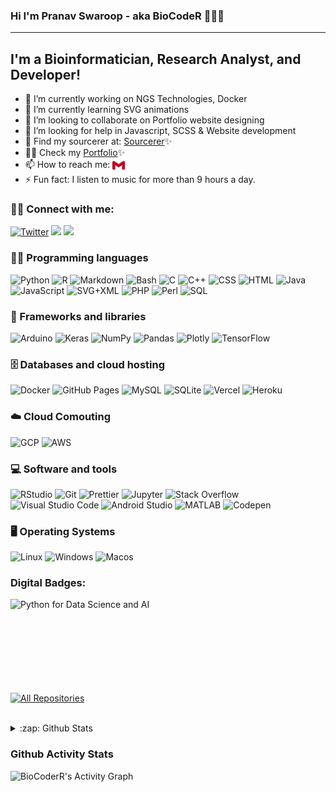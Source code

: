 ### Hi I'm Pranav Swaroop - aka BioCodeR 👋👨‍💻
____
## I'm a Bioinformatician, Research Analyst, and Developer!

- 🔭 I’m currently working on NGS Technologies, Docker
- 🌱 I’m currently learning SVG animations
- 👯 I’m looking to collaborate on Portfolio website designing
- 🤔 I’m looking for help in Javascript, SCSS & Website development
- 💬 Find my sourcerer at: [Sourcerer](https://sourcerer.io/biocoderr)✨
- :man_technologist: Check my [Portfolio](https://biocoderr.github.io/)✨
- 📫 How to reach me: <a href="mailto:pranav5goud@gmail.com"><img alt="GMail" align="center" width="20" height="18" src="assets/gmail.svg"/></a>
- ⚡ Fun fact: I listen to music for more than 9 hours a day.


### :raising_hand_man: Connect with me:
<p align="left">
   <a href="https://twitter.com/im_pranavgundla"><img alt="Twitter" title="Twitter" src="https://img.shields.io/badge/-Twitter-1DA1F2?style=for-the-badge&logo=twitter&logoColor=white"/></a>
   <a href="https://linkedin.com/in/pranavswaroopgundla/"><img src="https://img.shields.io/badge/linkedin-%230077B5.svg?&style=for-the-badge&logo=linkedin&logoColor=white"></a>
   <a href="https://www.instagram.com/pranav_swaroop_g/"><img src="https://img.shields.io/badge/instagram-%23E4405F.svg?&amp;style=for-the-badge&amp;logo=instagram&amp;logoColor=white"></a>
   </p> 

### 👨‍💻 Programming languages
<p>
   <img alt="Python" src="https://img.shields.io/badge/Python%20-%2314354C.svg?logo=python&logoColor=white">
   <img alt="R" src="https://img.shields.io/badge/R-276DC3?style=flat&logo=r&logoColor=white">
   <img alt="Markdown" src="https://img.shields.io/badge/Markdown-%23000000.svg?logo=markdown&logoColor=white">
   <img alt="Bash" src="https://img.shields.io/badge/Bash%20-%23121011.svg?logo=gnu-bash&logoColor=white">
   <img alt="C" src="https://img.shields.io/badge/C%20-%232370ED.svg?logo=c&logoColor=white">
   <img alt="C++" src="https://img.shields.io/badge/C++%20-%2300599C.svg?logo=c%2B%2B&logoColor=white">
   <img alt="CSS" src="https://img.shields.io/badge/CSS%20-%231572B6.svg?logo=css3&logoColor=white">
   <img alt="HTML" src="https://img.shields.io/badge/HTML%20-%23E34F26.svg?logo=html5&logoColor=white">
   <img alt="Java" src="https://img.shields.io/badge/Java-%23007396.svg?logo=java&logoColor=white">
   <img alt="JavaScript" src="https://img.shields.io/badge/JavaScript%20-%23F7DF1E.svg?logo=javascript&logoColor=black">
   <img alt="SVG+XML" src="https://img.shields.io/badge/SVG%2BXML%20-%23e0982c.svg?logo=svg&logoColor=white">
   <img alt="PHP" src="https://img.shields.io/badge/PHP-%23777BB4.svg?logo=php&logoColor=white">
   <img alt="Perl" src="https://img.shields.io/badge/Perl-39457E?style=flat&logo=perl&logoColor=white">
   <img alt="SQL" src="https://img.shields.io/badge/SQL%20-%23025E8C.svg?logo=amazon-dynamodb&logoColor=white">
</p>

### 🧰 Frameworks and libraries

<p>
   <img alt="Arduino" src="https://img.shields.io/badge/-Arduino-00979D?logo=Arduino&logoColor=white">
   <img alt="Keras" src="https://img.shields.io/badge/Keras%20-%23D00000.svg?logo=Keras&logoColor=white">
   <img alt="NumPy" src="https://img.shields.io/badge/Numpy%20-%23013243.svg?logo=numpy&logoColor=white">
   <img alt="Pandas" src="https://img.shields.io/badge/Pandas%20-%23150458.svg?logo=pandas&logoColor=white">
<!--    <img alt="SciPy" src="https://img.sheilds.io/badge/SciPy%20-%238CAAE6.svg?style=flat&logo=SciPy&logoColor=white"> -->
<!--    <img alt="PyTorch" src="https://img.shields.io/endpoint?color=%23EE4C2C&label=PyTorch&logo=PyTorch&logoColor=white&url=https%3A%2F%2Fsimpleicons.org%2Ficons%2Fpytorch.svg"> -->
   <img alt="Plotly" src="https://img.sheilds.io/badge/Plotly-%233F4F75.svg?logo=plotly&logoColor=white">
   <img alt="TensorFlow" src="https://img.shields.io/badge/TensorFlow%20-%23FF6F00.svg?logo=TensorFlow&logoColor=white">
</p>

### 🗄️ Databases and cloud hosting
<p>
   
   <img alt="Docker" src="https://img.shields.io/badge/-Docker-46a2f1?style=flat&amp;logo=docker&amp;logoColor=white">
   <img alt="GitHub Pages" src="https://img.shields.io/badge/GitHub%20Pages-%23327FC7.svg?logo=github&logoColor=white">
   <img alt="MySQL" src="https://img.shields.io/badge/MySQL-%2300f.svg?logo=mysql&logoColor=white">
   <img alt="SQLite" src ="https://img.shields.io/badge/SQLite-%2307405e.svg?logo=sqlite&logoColor=white">
   <img alt="Vercel" src="https://img.shields.io/badge/Vercel%20-%23000000.svg?logo=vercel&logoColor=white">
   <img alt="Heroku" src="https://img.shields.io/badge/-Heroku-430098?style=flat&amp;logo=heroku&amp;logoColor=white">
</p>

### :cloud: Cloud Comouting
<p>
   <img alt="GCP" src="https://img.shields.io/badge/-Google_Cloud_Platform-1a73e8?style=flat&amp;logo=google-cloud&amp;logoColor=white">
   <img alt="AWS" src="https://img.shields.io/badge/Amazon_AWS-232F3E?style=flat&logo=amazon-aws&logoColor=white">
</p>

### 💻 Software and tools
<p>
   <img alt="RStudio" src="https://img.shields.io/badge/RStudio-75AADB?style=flat&logo=RStudio&logoColor=white&logoWidth=20">
   <img alt="Git" src="https://img.shields.io/badge/Git%20-%23F05033.svg?logo=git&logoColor=white">
   <img alt="Prettier" src="https://img.shields.io/badge/-Prettier-F7B93E?style=flat&amp;logo=prettier&amp;logoColor=white"> 
   <img alt="Jupyter" src="https://img.shields.io/badge/Jupyter%20-%23F37626.svg?logo=Jupyter&logoColor=white">
   <img alt="Stack Overflow" src="https://img.shields.io/badge/-Stack%20Overflow-FE7A16?logo=stack-overflow&logoColor=white">
   <img alt="Visual Studio Code" src="https://img.shields.io/badge/Visual%20Studio%20Code-0078d7.svg?logo=visual-studio-code&logoColor=white">
   <img alt="Android Studio" src="https://img.shields.io/badge/Android%20Studio-008678.svg?logo=android-studio&amp;logoColor=white">
   <img alt="MATLAB" src="https://img.shields.io/badge/Mathworks-0076A8?style=flat&logo=mathworks&logoColor=white">
   <img alt="Codepen" src="https://img.shields.io/badge/Codepen-000000.svg?logo=codepen&logoColor=white">
</p>

### :desktop_computer:	Operating Systems

<p>
<img alt="Linux" src="https://img.shields.io/badge/Linux-FCC624?style=flat&logo=linux&logoColor=white">
<img alt="Windows" src="https://img.shields.io/badge/Windows-0078D6?style=flat&logo=windows&logoColor=white">
<img alt="Macos" src="https://img.shields.io/badge/macOS-000000?style=flat&logo=macos&logoColor=white">
</p>

### Digital Badges:
<p>
<img align="left" alt="Python for Data Science and AI" src="https://github.com/BioCoderR/BioCoderR/blob/master/python-for-data-science-and-ai.png" /></p>
<br/>
<br/>
<br/>
<br/>
<br/>
<br/>
<br/>

<br/>
<p align="left">
  <a href="https://github.com/BioCoderR?tab=repositories"><img alt="All Repositories" title="All Repositories" src="https://img.shields.io/badge/-All%20Repos-2962FF?style=for-the-badge&logo=koding&logoColor=white" /></a>
  </p>
  <br/>
<details>
  <summary>:zap: Github Stats</summary><br>

<p align="left"> <a href="https://github.com/ryo-ma/github-profile-trophy"><img src="https://github-profile-trophy.vercel.app/?username=biocoderr" alt="biocoderr" /></a> </p>
  <img align="left" alt="pranavswaroopgundla's Github Stats" src="https://github-readme-stats-pranavnew.vercel.app/api?username=BioCoderR&count_private=true&show_icons=true&hide_border=true&theme=vue" />
<img align="left" alt="pranavswaroopgundla's Github Stats" src="https://github-readme-stats-pranavnew.vercel.app/api/top-langs/?username=BioCoderR&hide=typescript&theme=react" />
<p><img align="center" src="https://github-readme-streak-stats.herokuapp.com/?user=biocoderr&theme=highcontrast" alt="biocoderr" /></p>
</details>

### Github Activity Stats
<img alt="BioCoderR's Activity Graph" src="https://safe-plateau-55407.herokuapp.com/graph?username=BioCoderR&theme=react-dark">
